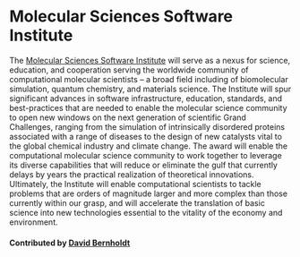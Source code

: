 # Molecular Sciences Software Institute

The [Molecular Sciences Software Institute](http://molssi.org/) will serve as a nexus for science, education, and cooperation serving the worldwide community of computational molecular scientists – a broad field including of biomolecular simulation, quantum chemistry, and materials science. The Institute will spur significant advances in software infrastructure, education, standards, and best-practices that are needed to enable the molecular science community to open new windows on the next generation of scientific Grand Challenges, ranging from the simulation of intrinsically disordered proteins associated with a range of diseases to the design of new catalysts vital to the global chemical industry and climate change. The award will enable the computational molecular science community to work together to leverage its diverse capabilities that will reduce or eliminate the gulf that currently delays by years the practical realization of theoretical innovations. Ultimately, the Institute will enable computational scientists to tackle problems that are orders of magnitude larger and more complex than those currently within our grasp, and will accelerate the translation of basic science into new technologies essential to the vitality of the economy and environment.

<!---
     Their logo is too large to include at its native size.  Need to figure out how to resize it to something reasonable on the fly.
![alt text](http://molssi.org/wp-content/uploads/2017/04/MolSSI-Logo-2.jpg "MolSSI Logo")
--->

#### Contributed by [David Bernholdt](http://github.com/bernhold)

<!---
Publish: yes
Categories: Collabortion
Topics: Projects and organizations
Tags: project, organization
Level: 2
Prerequisites: defaults
Aggregate: none
--->
